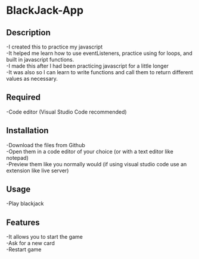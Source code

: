 # BlackJack-App

## Description
-I created this to practice my javascript  
-It helped me learn how to use eventListeners, practice using for loops, and built in javascript functions.   
-I made this after I had been practicing javascript for a little longer  
-It was also so I can learn to write functions and call them to return different values as necessary.  

## Required
-Code editor (Visual Studio Code recommended)  

## Installation
-Download the files from Github  
-Open them in a code editor of your choice (or with a text editor like notepad)    
-Preview them like you normally would (if using visual studio code use an extension like live server)    

## Usage
-Play blackjack    

## Features
-It allows you to start the game  
-Ask for a new card  
-Restart game  
